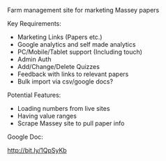Farm management site for marketing Massey papers

Key Requirements:

 * Marketing Links (Papers etc.)
 * Google analytics and self made analytics
 * PC/Mobile/Tablet support (Including touch)
 * Admin Auth
 * Add/Change/Delete Quizzes
 * Feedback with links to relevant papers
 * Bulk import via csv/google docs?

Potential Features:

 * Loading numbers from live sites
 * Having value ranges
 * Scrape Massey site to pull paper info


Google Doc:

http://bit.ly/1QpSyKb
